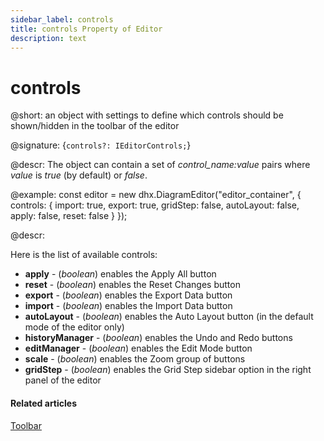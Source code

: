 ```yaml
---
sidebar_label: controls
title: controls Property of Editor
description: text
---
```


# controls

@short: an object with settings to define which controls should be shown/hidden in the toolbar of the editor

@signature: {`controls?: IEditorControls;`}

@descr:
The object can contain a set of *control_name:value* pairs where *value* is *true* (by default) or *false*.

@example:
const editor = new dhx.DiagramEditor("editor_container", {
    controls: { 
        import: true,
        export: true,
        gridStep: false,
        autoLayout: false,
        apply: false,
        reset: false
    }
});

@descr:

Here is the list of available controls:

- **apply** - (*boolean*) enables the Apply All button
- **reset** - (*boolean*) enables the Reset Changes button
- **export** - (*boolean*) enables the Export Data button
- **import** - (*boolean*) enables the Import Data button
- **autoLayout** - (*boolean*) enables the Auto Layout button (in the default mode of the editor only)
- **historyManager** - (*boolean*) enables the Undo and Redo buttons
- **editManager** - (*boolean*) enables the Edit Mode button
- **scale** - (*boolean*) enables the Zoom group of buttons
- **gridStep** - (*boolean*) enables the Grid Step sidebar option in the right panel of the editor

#### Related articles

[Toolbar](../../../guides/diagram_editor/toolbar/)